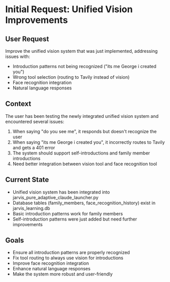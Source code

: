 # Initial Request: Unified Vision Improvements

## User Request
Improve the unified vision system that was just implemented, addressing issues with:
- Introduction patterns not being recognized ("its me George i created you")
- Wrong tool selection (routing to Tavily instead of vision)
- Face recognition integration
- Natural language responses

## Context
The user has been testing the newly integrated unified vision system and encountered several issues:
1. When saying "do you see me", it responds but doesn't recognize the user
2. When saying "its me George i created you", it incorrectly routes to Tavily and gets a 401 error
3. The system should support self-introductions and family member introductions
4. Need better integration between vision tool and face recognition tool

## Current State
- Unified vision system has been integrated into jarvis_pure_adaptive_claude_launcher.py
- Database tables (family_members, face_recognition_history) exist in jarvis_learning.db
- Basic introduction patterns work for family members
- Self-introduction patterns were just added but need further improvements

## Goals
- Ensure all introduction patterns are properly recognized
- Fix tool routing to always use vision for introductions
- Improve face recognition integration
- Enhance natural language responses
- Make the system more robust and user-friendly